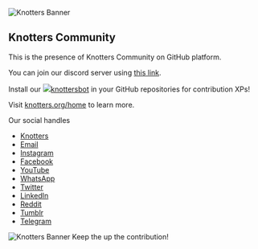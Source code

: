 ![Knotters Banner](https://cdn.knotters.org/graphics/self/250x100/banner-dark-bg.webp)
## Knotters Community

This is the presence of Knotters Community on GitHub platform.

You can join our discord server using [this link](https://discord.gg/q22uzPscnh).

Install our ![](https://cdn.knotters.org/graphics/self/32/icon-dark.webp)[knottersbot](https://github.com/marketplace/knotters-bot) in your GitHub repositories for contribution XPs!

Visit [knotters.org/home](https://knotters.org/home) to learn more.

Our social handles

- [Knotters](https://knotters.org/@knottersbot)
- [Email](mailto:contact@knotters.org)
- [Instagram](https://instagram.com/knottersdotorg)
- [Facebook](https://facebook.com/knottersdotorg)
- [YouTube](https://www.youtube.com/channel/UCgN_akOSuGvHl-ifHBI9uzg)
- [WhatsApp](https://wa.me/919311797944)
- [Twitter](https://twitter.com/knottersdotorg)
- [LinkedIn](https://linkedin.com/company/knottersdotorg)
- [Reddit](https://www.reddit.com/r/knottersdotorg)
- [Tumblr](https://knottersdotorg.tumblr.com/)
- [Telegram](https://t.me/knotters)

![Knotters Banner](https://cdn.knotters.org/graphics/self/32/icon.webp) Keep the up the contribution!
